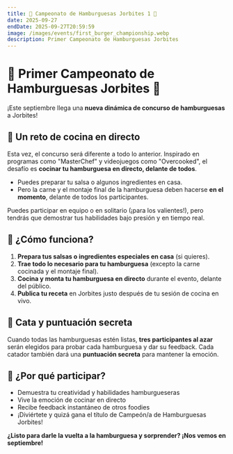 ```yaml
---
title: 🍔 Campeonato de Hamburguesas Jorbites 1 🍔
date: 2025-09-27
endDate: 2025-09-27T20:59:59
image: /images/events/first_burger_championship.webp
description: Primer Campeonato de Hamburguesas Jorbites
---
```


# 🍔 Primer Campeonato de Hamburguesas Jorbites 🍔

¡Este septiembre llega una **nueva dinámica de concurso de hamburguesas** a Jorbites!

## 🍳 Un reto de cocina en directo

Esta vez, el concurso será diferente a todo lo anterior. Inspirado en programas como "MasterChef" y videojuegos como "Overcooked", el desafío es **cocinar tu hamburguesa en directo, delante de todos**.

- Puedes preparar tu salsa o algunos ingredientes en casa.
- Pero la carne y el montaje final de la hamburguesa deben hacerse **en el momento**, delante de todos los participantes.

Puedes participar en equipo o en solitario (¡para los valientes!), pero tendrás que demostrar tus habilidades bajo presión y en tiempo real.

## 👀 ¿Cómo funciona?

1. **Prepara tus salsas o ingredientes especiales en casa** (si quieres).
2. **Trae todo lo necesario para tu hamburguesa** (excepto la carne cocinada y el montaje final).
3. **Cocina y monta tu hamburguesa en directo** durante el evento, delante del público.
4. **Publica tu receta** en Jorbites justo después de tu sesión de cocina en vivo.

## 🏅 Cata y puntuación secreta

Cuando todas las hamburguesas estén listas, **tres participantes al azar** serán elegidos para probar cada hamburguesa y dar su feedback. Cada catador también dará una **puntuación secreta** para mantener la emoción.

## 🎉 ¿Por qué participar?

- Demuestra tu creatividad y habilidades hamburgueseras
- Vive la emoción de cocinar en directo
- Recibe feedback instantáneo de otros foodies
- ¡Diviértete y quizá gana el título de Campeón/a de Hamburguesas Jorbites!

**¿Listo para darle la vuelta a la hamburguesa y sorprender? ¡Nos vemos en septiembre!**
